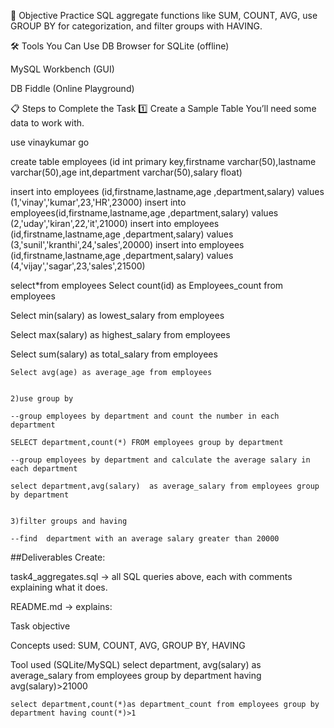 🎯 Objective
Practice SQL aggregate functions like SUM, COUNT, AVG, use GROUP BY for categorization, and filter groups with HAVING.

🛠 Tools You Can Use
DB Browser for SQLite (offline)

MySQL Workbench (GUI)

DB Fiddle (Online Playground)

📋 Steps to Complete the Task
1️⃣ Create a Sample Table
You’ll need some data to work with.

use vinaykumar
go

create table employees
(id int primary key,firstname varchar(50),lastname varchar(50),age int,department varchar(50),salary float)
 
insert into employees (id,firstname,lastname,age ,department,salary) values (1,'vinay','kumar',23,'HR',23000)
insert into employees(id,firstname,lastname,age ,department,salary) values (2,'uday','kiran',22,'it',21000)
insert into employees (id,firstname,lastname,age ,department,salary) values (3,'sunil','kranthi',24,'sales',20000)
insert into employees (id,firstname,lastname,age ,department,salary) values (4,'vijay','sagar',23,'sales',21500)

select*from employees
Select count(id) as Employees_count from employees 
 
 Select min(salary) as lowest_salary from employees 

  Select max(salary) as highest_salary from employees

   Select sum(salary) as total_salary from employees

    Select avg(age) as average_age from employees


	2)use group by

	--group employees by department and count the number in each department

	SELECT department,count(*) FROM employees group by department

	--group employees by department and calculate the average salary in each department

	select department,avg(salary)  as average_salary from employees group by department


	3)filter groups and having

	--find  department with an average salary greater than 20000
##Deliverables
Create:

task4_aggregates.sql → all SQL queries above, each with comments explaining what it does.

README.md → explains:

Task objective

Concepts used: SUM, COUNT, AVG, GROUP BY, HAVING

Tool used (SQLite/MySQL)
	select department, avg(salary) as average_salary from employees group by department having avg(salary)>21000

	select department,count(*)as department_count from employees group by department having count(*)>1

